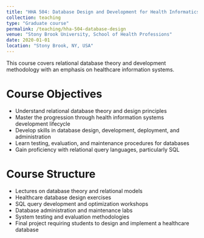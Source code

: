 ```yaml
---
title: "HHA 504: Database Design and Development for Health Informatics Professionals"
collection: teaching
type: "Graduate course"
permalink: /teaching/hha-504-database-design
venue: "Stony Brook University, School of Health Professions"
date: 2020-01-01
location: "Stony Brook, NY, USA"
---
```


This course covers relational database theory and development methodology with an emphasis on healthcare information systems.

Course Objectives
======
* Understand relational database theory and design principles
* Master the progression through health information systems development lifecycle
* Develop skills in database design, development, deployment, and administration
* Learn testing, evaluation, and maintenance procedures for databases
* Gain proficiency with relational query languages, particularly SQL

Course Structure
======
* Lectures on database theory and relational models
* Healthcare database design exercises
* SQL query development and optimization workshops
* Database administration and maintenance labs
* System testing and evaluation methodologies
* Final project requiring students to design and implement a healthcare database
